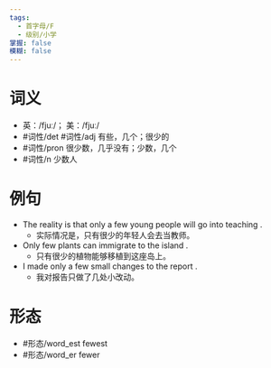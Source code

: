 ```yaml
---
tags:
  - 首字母/F
  - 级别/小学
掌握: false
模糊: false
---
```

# 词义
- 英：/fjuː/； 美：/fjuː/
- #词性/det #词性/adj  有些，几个；很少的
- #词性/pron  很少数，几乎没有；少数，几个
- #词性/n  少数人
# 例句
- The reality is that only a few young people will go into teaching .
	- 实际情况是，只有很少的年轻人会去当教师。
- Only few plants can immigrate to the island .
	- 只有很少的植物能够移植到这座岛上。
- I made only a few small changes to the report .
	- 我对报告只做了几处小改动。
# 形态
- #形态/word_est fewest
- #形态/word_er fewer
